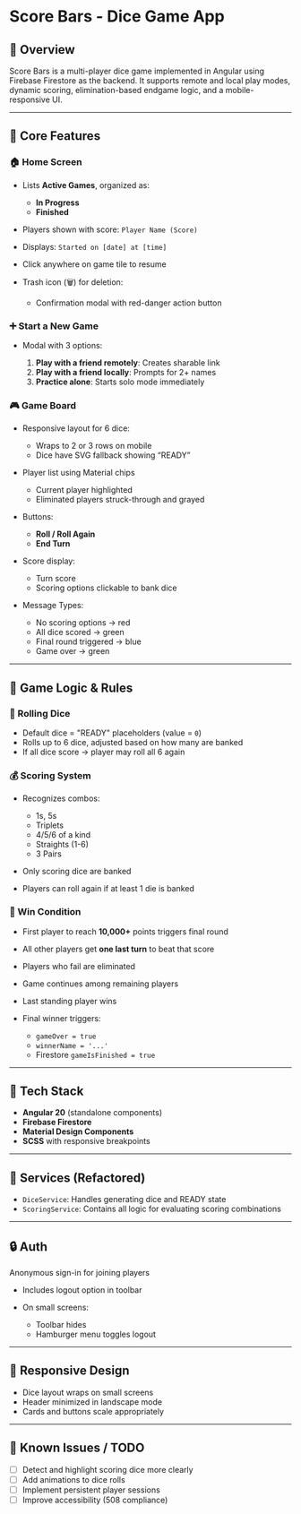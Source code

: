 # Score Bars - Dice Game App

## 🎯 Overview

Score Bars is a multi-player dice game implemented in Angular using Firebase Firestore as the backend. It supports remote and local play modes, dynamic scoring, elimination-based endgame logic, and a mobile-responsive UI.

---

## 🧩 Core Features

### 🏠 Home Screen

* Lists **Active Games**, organized as:

  * **In Progress**
  * **Finished**
* Players shown with score: `Player Name (Score)`
* Displays: `Started on [date] at [time]`
* Click anywhere on game tile to resume
* Trash icon (🗑️) for deletion:

  * Confirmation modal with red-danger action button

### ➕ Start a New Game

* Modal with 3 options:

  1. **Play with a friend remotely**: Creates sharable link
  2. **Play with a friend locally**: Prompts for 2+ names
  3. **Practice alone**: Starts solo mode immediately

### 🎮 Game Board

* Responsive layout for 6 dice:

  * Wraps to 2 or 3 rows on mobile
  * Dice have SVG fallback showing “READY”
* Player list using Material chips

  * Current player highlighted
  * Eliminated players struck-through and grayed
* Buttons:

  * **Roll / Roll Again**
  * **End Turn**
* Score display:

  * Turn score
  * Scoring options clickable to bank dice
* Message Types:

  * No scoring options → red
  * All dice scored → green
  * Final round triggered → blue
  * Game over → green

---

## 🧠 Game Logic & Rules

### 🎲 Rolling Dice

* Default dice = "READY" placeholders (value = `0`)
* Rolls up to 6 dice, adjusted based on how many are banked
* If all dice score → player may roll all 6 again

### 💰 Scoring System

* Recognizes combos:

  * 1s, 5s
  * Triplets
  * 4/5/6 of a kind
  * Straights (1-6)
  * 3 Pairs
* Only scoring dice are banked
* Players can roll again if at least 1 die is banked

### 🏁 Win Condition

* First player to reach **10,000+** points triggers final round
* All other players get **one last turn** to beat that score
* Players who fail are eliminated
* Game continues among remaining players
* Last standing player wins
* Final winner triggers:

  * `gameOver = true`
  * `winnerName = '...'`
  * Firestore `gameIsFinished = true`

---

## 🧱 Tech Stack

* **Angular 20** (standalone components)
* **Firebase Firestore**
* **Material Design Components**
* **SCSS** with responsive breakpoints

---

## 🔧 Services (Refactored)

* `DiceService`: Handles generating dice and READY state
* `ScoringService`: Contains all logic for evaluating scoring combinations

---

## 🔒 Auth
Anonymous sign-in for joining players
* Includes logout option in toolbar
* On small screens:

  * Toolbar hides
  * Hamburger menu toggles logout

---

## 📱 Responsive Design

* Dice layout wraps on small screens
* Header minimized in landscape mode
* Cards and buttons scale appropriately

---

## 🚧 Known Issues / TODO

* [ ] Detect and highlight scoring dice more clearly
* [ ] Add animations to dice rolls
* [ ] Implement persistent player sessions
* [ ] Improve accessibility (508 compliance)
